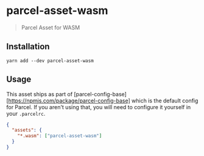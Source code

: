 # parcel-asset-wasm

> Parcel Asset for WASM

## Installation

```
yarn add --dev parcel-asset-wasm
```

## Usage

This asset ships as part of [parcel-config-base][https://npmjs.com/package/parcel-config-base]
which is the default config for Parcel. If you aren't using that, you will need
to configure it yourself in your `.parcelrc`.

```json
{
  "assets": {
    "*.wasm": ["parcel-asset-wasm"]
  }
}
```
